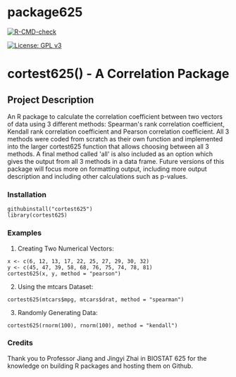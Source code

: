 # package625
<!-- badges: start -->
[![R-CMD-check](https://github.com/flynnmc15/package625/actions/workflows/R-CMD-check.yaml/badge.svg)](https://github.com/flynnmc15/package625/actions/workflows/R-CMD-check.yaml)

[![License: GPL v3](https://img.shields.io/badge/License-GPLv3-blue.svg)](https://www.gnu.org/licenses/gpl-3.0)
<!-- badges: end -->

# cortest625() - A Correlation Package

## Project Description
An R package to calculate the correlation coefficient between two vectors of data using 3 different methods: Spearman's rank correlation coefficient, Kendall rank correlation coefficient and Pearson correlation coefficient. All 3 methods were coded from scratch as their own function and implemented into the larger cortest625 function that allows choosing between all 3 methods. A final method called 'all' is also included as an option which gives the output from all 3 methods in a data frame. Future versions of this package will focus more on formatting output, including more output description and including other calculations such as p-values. 

### Installation
```
githubinstall("cortest625")
library(cortest625)
```

### Examples
1) Creating Two Numerical Vectors:
```
x <- c(6, 12, 13, 17, 22, 25, 27, 29, 30, 32)
y <- c(45, 47, 39, 58, 68, 76, 75, 74, 78, 81)
cortest625(x, y, method = "pearson")
```

2) Using the mtcars Dataset:
```
cortest625(mtcars$mpg, mtcars$drat, method = "spearman")
```

3) Randomly Generating Data:
```
cortest625(rnorm(100), rnorm(100), method = "kendall")
```

### Credits
Thank you to Professor Jiang and Jingyi Zhai in BIOSTAT 625 for the knowledge on building R packages and hosting them on Github.
